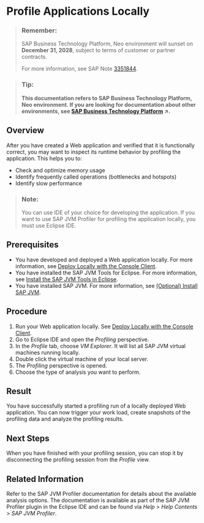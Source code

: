 <!-- loiodb766190d976101498a8bf1a9cf5f277 -->

# Profile Applications Locally

> ### Remember:  
> SAP Business Technology Platform, Neo environment will sunset on **December 31, 2028**, subject to terms of customer or partner contracts.
> 
> For more information, see SAP Note [3351844](https://me.sap.com/notes/3351844).

> ### Tip:  
> **This documentation refers to SAP Business Technology Platform, Neo environment. If you are looking for documentation about other environments, see [SAP Business Technology Platform](https://help.sap.com/viewer/65de2977205c403bbc107264b8eccf4b/Cloud/en-US/6a2c1ab5a31b4ed9a2ce17a5329e1dd8.html "SAP Business Technology Platform (SAP BTP) is an integrated offering comprised of the following technology portfolios: application development; process automation; integration; data, analytics, and enterprise planning; artificial intelligence. The platform offers users the ability to turn data into business value, compose end-to-end business processes, connect entire IT landscapes, and personalize, build and extend SAP applications. This reduces the overall total cost of ownership maintaining SAP landscapes and third-party software across end-to-end business processes.") :arrow_upper_right:.**



<a name="loiodb766190d976101498a8bf1a9cf5f277__section_6FFD362969644FAAA34D0C8A5303F82C"/>

## Overview

After you have created a Web application and verified that it is functionally correct, you may want to inspect its runtime behavior by profiling the application. This helps you to:

-   Check and optimize memory usage
-   Identify frequently called operations \(bottlenecks and hotspots\)
-   Identify slow performance

> ### Note:  
> You can use IDE of your choice for developing the application. If you want to use SAP JVM Profiler for profiling the application locally, you must use Eclipse IDE.



<a name="loiodb766190d976101498a8bf1a9cf5f277__section_10A9137E26384B649BFCEE47BB0B20AA"/>

## Prerequisites

-   You have developed and deployed a Web application locally. For more information, see [Deploy Locally with the Console Client](../30-development-neo/deploy-locally-with-the-console-client-937c833.md).
-   You have installed the SAP JVM Tools for Eclipse. For more information, see [Install the SAP JVM Tools in Eclipse](../30-development-neo/install-the-sap-jvm-tools-in-eclipse-4e97452.md).
-   You have installed SAP JVM. For more information, see [\(Optional\) Install SAP JVM](../30-development-neo/optional-install-sap-jvm-76137f4.md).



<a name="loiodb766190d976101498a8bf1a9cf5f277__section_01BE1106BEE04D29847A6C9CE032AB08"/>

## Procedure

1.  Run your Web application locally. See [Deploy Locally with the Console Client](../30-development-neo/deploy-locally-with-the-console-client-937c833.md).
2.  Go to Eclipse IDE and open the *Profiling* perspective.
3.  In the *Profile* tab, choose *VM Explorer*. It will list all SAP JVM virtual machines running locally.
4.  Double click the virtual machine of your local server.
5.  The *Profiling* perspective is opened.
6.  Choose the type of analysis you want to perform.



<a name="loiodb766190d976101498a8bf1a9cf5f277__section_ACCBDA9DE6AB412191CDCEA83F2060C2"/>

## Result

You have successfully started a profiling run of a locally deployed Web application. You can now trigger your work load, create snapshots of the profiling data and analyze the profiling results.



## Next Steps

When you have finished with your profiling session, you can stop it by disconnecting the profiling session from the *Profile* view.



<a name="loiodb766190d976101498a8bf1a9cf5f277__section_B531C3E4E0034FD0BA8F7808589073AC"/>

## Related Information

Refer to the SAP JVM Profiler documentation for details about the available analysis options. The documentation is available as part of the SAP JVM Profiler plugin in the Eclipse IDE and can be found via *Help* \> *Help Contents* \> *SAP JVM Profiler*.

